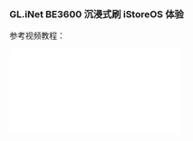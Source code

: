 ### GL.iNet BE3600 沉浸式刷 iStoreOS 体验

参考视频教程：

<iframe src="//player.bilibili.com/player.html?isOutside=true&aid=114692622124268&bvid=BV1QVMizZEZL&cid=30529094071&p=1" scrolling="no" border="0" frameborder="no" framespacing="0" allowfullscreen="true"></iframe>
